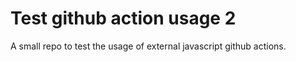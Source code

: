 # Test github action usage 2

A small repo to test the usage of external javascript github actions.
